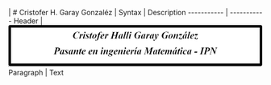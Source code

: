 | # Cristofer H. Garay Gonzaléz |
 Syntax      | Description
 ----------- | ----------- 
 Header      | ![header](https://raw.githubusercontent.com/cristophgaray/cristophgaray/main/Files/header.PNG)       
 Paragraph   | Text        